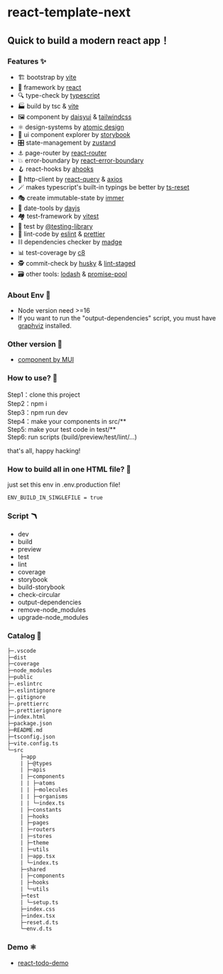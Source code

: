 # react-template-next

## Quick to build a modern react app！

### Features ✨

- 🏗️ bootstrap by [vite](https://vitejs.dev/)
- 📸 framework by [react](https://beta.reactjs.org/)
- 🔍 type-check by [typescript](https://www.typescriptlang.org/)
- 🏭 build by tsc & [vite](https://github.com/vitejs/vite)
- 🖼️ component by [daisyui](https://daisyui.com/) & [tailwindcss](https://tailwindcss.com/)
- ⚛️ design-systems by [atomic design](https://atomicdesign.bradfrost.com/)
- 📔 ui component explorer by [storybook](https://storybook.js.org/)
- 🎛️ state-management by [zustand](https://zustand-demo.pmnd.rs/)
- ⚓ page-router by [react-router](https://reactrouter.com/)
- 💥 error-boundary by [react-error-boundary](https://github.com/bvaughn/react-error-boundary)
- 🪝 react-hooks by [ahooks](https://ahooks.js.org/)
- 📡 http-client by [react-query](https://tanstack.com/query/) & [axios](https://axios-http.com/)
- 🪄 makes typescript's built-in typings be better by [ts-reset](https://github.com/total-typescript/ts-reset)
- 🎭 create immutable-state by [immer](https://immerjs.github.io/immer/)
- 📅 date-tools by [dayjs](https://day.js.org/)
- 🏘️ test-framework by [vitest](https://vitest.dev/)
- 🐙 test by [@testing-library](https://testing-library.com/)
- 👀 lint-code by [eslint](https://eslint.org) & [prettier](https://prettier.io/)
- ⛓️ dependencies checker by [madge](https://github.com/pahen/madge)
- 📊 test-coverage by [c8](https://github.com/bcoe/c8)
- 🕵️ commit-check by [husky](https://typicode.github.io/husky/#/) & [lint-staged](https://github.com/okonet/lint-staged)
- 🗃️ other tools: [lodash](https://github.com/lodash/lodash) & [promise-pool](https://www.npmjs.com/package/@supercharge/promise-pool)

### About Env 🌌
- Node version need >=16
- If you want to run the "output-dependencies" script, you must have [graphviz]((https://graphviz.gitlab.io/download/)) installed.

### Other version 🔗
- [component by MUI](https://github.com/zpm683/react-template-next/tree/mui)

### How to use? 🤨

  Step1：clone this project  
  Step2：npm i  
  Step3：npm run dev  
  Step4：make your components in src/\*\*  
  Step5: make your test code  in test/\*\*  
  Step6: run scripts (build/preview/test/lint/...)  

  that's all, happy hacking!  

### How to build all in one HTML file? 📜

  just set this env in .env.production file!
  ```
  ENV_BUILD_IN_SINGLEFILE = true
  ```

### Script 🪃
- dev
- build
- preview
- test
- lint
- coverage
- storybook
- build-storybook
- check-circular
- output-dependencies
- remove-node_modules
- upgrade-node_modules

### Catalog 📑

```txt
├─.vscode
├─dist
├─coverage
├─node_modules
├─public
├─.eslintrc
├─.eslintignore
├─.gitignore
├─.prettierrc
├─.prettierignore
├─index.html
├─package.json
├─README.md
├─tsconfig.json
├─vite.config.ts
└─src
    ├─app
    | ├─@types
    | ├─apis
    | ├─components
    | | ├─atoms
    | | ├─molecules
    | | ├─organisms
    | | └─index.ts
    | ├─constants
    | ├─hooks
    | ├─pages
    | ├─routers
    | ├─stores
    | ├─theme
    | ├─utils
    | ├─app.tsx
    | └─index.ts
    ├─shared
    | ├─components
    | ├─hooks
    | └─utils
    ├─test
    | └─setup.ts
    ├─index.css
    ├─index.tsx
    ├─reset.d.ts
    └─env.d.ts
```

### Demo ⚛️
- [react-todo-demo](https://github.com/zpm683/react-todo-demo)
